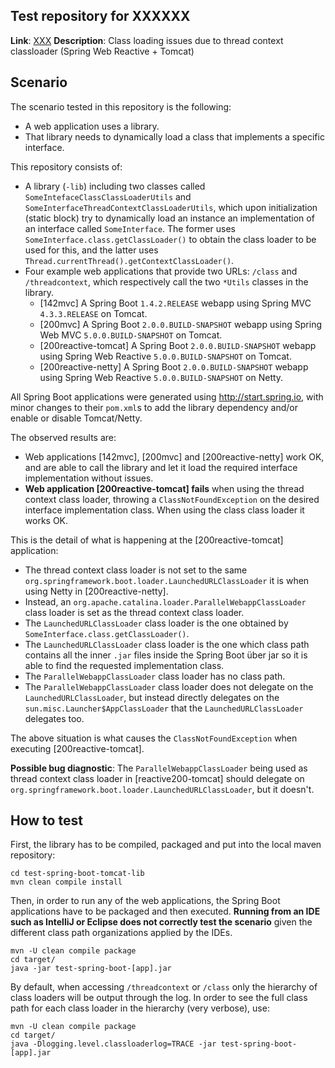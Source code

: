 Test repository for XXXXXX
--------------------------

  **Link**: [XXX](...)
  **Description**: Class loading issues due to thread context classloader (Spring Web Reactive + Tomcat)

## Scenario

 The scenario tested in this repository is the following:

   * A web application uses a library.
   * That library needs to dynamically load a class that implements a specific interface.


 This repository consists of:

   * A library (`-lib`) including two classes called `SomeIntefaceClassClassLoaderUtils` and
     `SomeInterfaceThreadContextClassLoaderUtils`, which upon initialization (static block) try to
     dynamically load an instance an implementation of an interface called `SomeInterface`. The former
     uses `SomeInterface.class.getClassLoader()` to obtain the class loader to be used for this, and
     the latter uses `Thread.currentThread().getContextClassLoader()`.
   * Four example web applications that provide two URLs: `/class` and `/threadcontext`, which respectively
     call the two `*Utils` classes in the library.
       * [142mvc] A Spring Boot `1.4.2.RELEASE` webapp using Spring MVC `4.3.3.RELEASE` on Tomcat.
       * [200mvc] A Spring Boot `2.0.0.BUILD-SNAPSHOT` webapp using Spring Web MVC `5.0.0.BUILD-SNAPSHOT` on Tomcat.
       * [200reactive-tomcat] A Spring Boot `2.0.0.BUILD-SNAPSHOT` webapp using Spring Web Reactive `5.0.0.BUILD-SNAPSHOT` on Tomcat.
       * [200reactive-netty] A Spring Boot `2.0.0.BUILD-SNAPSHOT` webapp using Spring Web Reactive `5.0.0.BUILD-SNAPSHOT` on Netty.


 All Spring Boot applications were generated using http://start.spring.io, with minor changes to
 their `pom.xml`s to add the library dependency and/or enable or disable Tomcat/Netty.

 The observed results are:

   * Web applications [142mvc], [200mvc] and [200reactive-netty] work OK, and are able to call the library and
     let it load the required interface implementation without issues.
   * **Web application [200reactive-tomcat] fails** when using the thread context class loader, throwing a
     `ClassNotFoundException` on the desired interface implementation class. When using the class class loader it works OK.


 This is the detail of what is happening at the [200reactive-tomcat] application:

   * The thread context class loader is not set to the same
     `org.springframework.boot.loader.LaunchedURLClassLoader` it is when using Netty in [200reactive-netty].
   * Instead, an `org.apache.catalina.loader.ParallelWebappClassLoader` class loader is set as the thread context
     class loader.
   * The `LaunchedURLClassLoader` class loader is the one obtained by `SomeInterface.class.getClassLoader()`.
   * The `LaunchedURLClassLoader` class loader is the one which class path contains all the inner `.jar` files inside
     the Spring Boot über jar so it is able to find the requested implementation class.
   * The `ParallelWebappClassLoader` class loader has no class path.
   * The `ParallelWebappClassLoader` class loader does not delegate on the `LaunchedURLClassLoader`, but instead
     directly delegates on the `sun.misc.Launcher$AppClassLoader` that the `LaunchedURLClassLoader` delegates too.


 The above situation is what causes the `ClassNotFoundException` when executing [200reactive-tomcat].

 **Possible bug diagnostic**: The `ParallelWebappClassLoader` being used as thread context class loader in [reactive200-tomcat]
 should delegate on `org.springframework.boot.loader.LaunchedURLClassLoader`, but it doesn't.

## How to test

 First, the library has to be compiled, packaged and put into the local maven repository:

 ```
 cd test-spring-boot-tomcat-lib
 mvn clean compile install
 ```

 Then, in order to run any of the web applications, the Spring Boot applications have to be packaged and then
 executed. **Running from an IDE such as IntelliJ or Eclipse does not correctly test the scenario** given the
 different class path organizations applied by the IDEs.

 ```
 mvn -U clean compile package
 cd target/
 java -jar test-spring-boot-[app].jar
 ```

 By default, when accessing `/threadcontext` or `/class` only the hierarchy of class loaders will be output through
 the log. In order to see the full class path for each class loader in the hierarchy (very verbose), use:

 ```
 mvn -U clean compile package
 cd target/
 java -Dlogging.level.classloaderlog=TRACE -jar test-spring-boot-[app].jar
 ```
